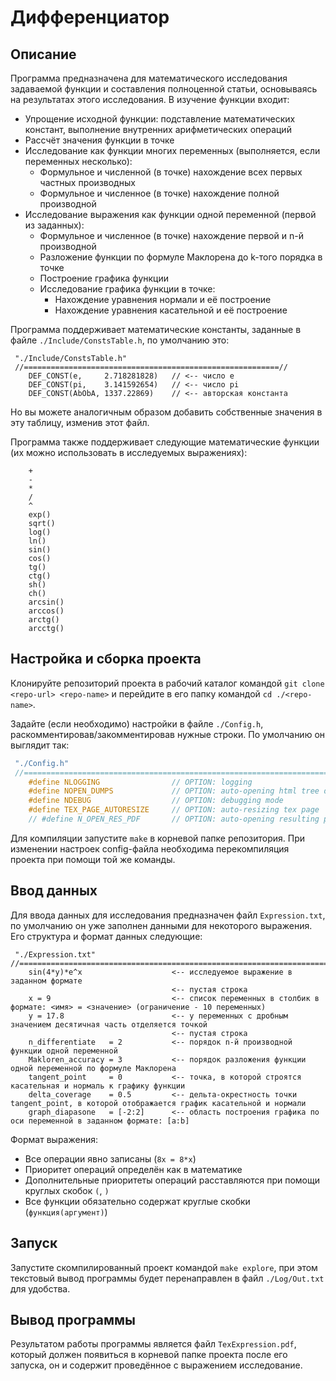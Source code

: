 # Дифференциатор

## Описание

Программа предназначена для математического исследования задаваемой функции и составления полноценной статьи, основываясь на результатах этого исследования. В изучение функции входит:

- Упрощение исходной функции: подставление математических констант, выполнение внутренних арифметических операций
- Рассчёт значения функции в точке
- Исследование как функции многих переменных (выполняется, если переменных несколько):
    - Формульное и численной (в точке) нахождение всех первых частных производных
    - Формульное и численное (в точке) нахождение полной производной
- Исследование выражения как функции одной переменной (первой из заданных):
    - Формульное и численное (в точке) нахождение первой и n-й производной
    - Разложение функции по формуле Маклорена до k-того порядка в точке
    - Построение графика функции
    - Исследование графика функции в точке:
        - Нахождение уравнения нормали и её построение
        - Нахождение уравнения касательной и её построение

Программа поддерживает математические константы, заданные в файле ``./Include/ConstsTable.h``, по умолчанию это:

```
 "./Include/ConstsTable.h"
 //=========================================================//
    DEF_CONST(e,     2.718281828)   // <-- число e
    DEF_CONST(pi,    3.141592654)   // <-- число pi
    DEF_CONST(AbObA, 1337.22869)    // <-- авторская константа
```

Но вы можете аналогичным образом добавить собственные значения в эту таблицу, изменив этот файл.

Программа также поддерживает следующие математические функции (их можно использовать в исследуемых выражениях):
```
    +
    -
    *
    /
    ^
    exp()
    sqrt()
    log()
    ln()
    sin()
    cos()
    tg()
    ctg()
    sh()
    ch()
    arcsin()
    arccos()
    arctg()
    arcctg()
```

## Настройка и сборка проекта

Клонируйте репозиторий проекта в рабочий каталог командой ``git clone <repo-url> <repo-name>`` и перейдите в его папку командой ``cd ./<repo-name>``.

Задайте (если необходимо) настройки в файле ``./Config.h``, раскомментировав/закомментировав нужные строки. По умолчанию он выглядит так:
```C
 "./Config.h"
 //======================================================================================================================================//
    #define NLOGGING                // OPTION: logging                          <-- Отключение логирование в файл ./Log/Log.txt
    #define NOPEN_DUMPS             // OPTION: auto-opening html tree dumps     <-- Отключение автоматического открытия распечаток дереева выражения
    #define NDEBUG                  // OPTION: debugging mode                   <-- Отключение режима отладки
    #define TEX_PAGE_AUTORESIZE     // OPTION: auto-resizing tex page           <-- Автоформатирование выходного файла по размеру выражений
    // #define N_OPEN_RES_PDF       // OPTION: auto-opening resulting pdf file  <-- Отключение автоматического открытия итогового файла-статьи
```

Для компиляции запустите ``make`` в корневой папке репозитория. При изменении настроек config-файла необходима перекомпиляция проекта при помощи той же команды.

## Ввод данных

Для ввода данных для исследования предназначен файл ``Expression.txt``, по умолчанию он уже заполнен данными для некоторого выражения. Его структура и формат данных следующие:
```
 "./Expression.txt"
//===============================================================================================================================//
    sin(4*y)*e^x                    <-- исследуемое выражение в заданном формате
                                    <-- пустая строка
    x = 9                           <-- список переменных в столбик в формате: <имя> = <значение> (ограничение - 10 переменных)
    y = 17.8                        <-- у переменных с дробным значением десятичная часть отделяется точкой
                                    <-- пустая строка
    n_differentiate   = 2           <-- порядок n-й производной функции одной переменной
    Makloren_accuracy = 3           <-- порядок разложения функции одной переменной по формуле Маклорена
    tangent_point     = 0           <-- точка, в которой строятся касательная и нормаль к графику функции
    delta_coverage    = 0.5         <-- дельта-окрестность точки tangent_point, в которой отображается график касательной и нормали
    graph_diapasone   = [-2:2]      <-- область построения графика по оси переменной в заданном формате: [a:b]
```

Формат выражения:
- Все операции явно записаны (``8x = 8*x``)
- Приоритет операций определён как в математике
- Дополнительные приоритеты операций расставляются при помощи круглых скобок ``(``, ``)``
- Все функции обязательно содержат круглые скобки (``функция(аргумент)``)

## Запуск

Запустите скомпилированный проект командой ``make explore``, при этом текстовый вывод программы будет перенаправлен в файл ``./Log/Out.txt`` для удобства.

## Вывод программы

Результатом работы программы является файл ``TexExpression.pdf``, который должен появиться в корневой папке проекта после его запуска, он и содержит проведённое с выражением исследование.
